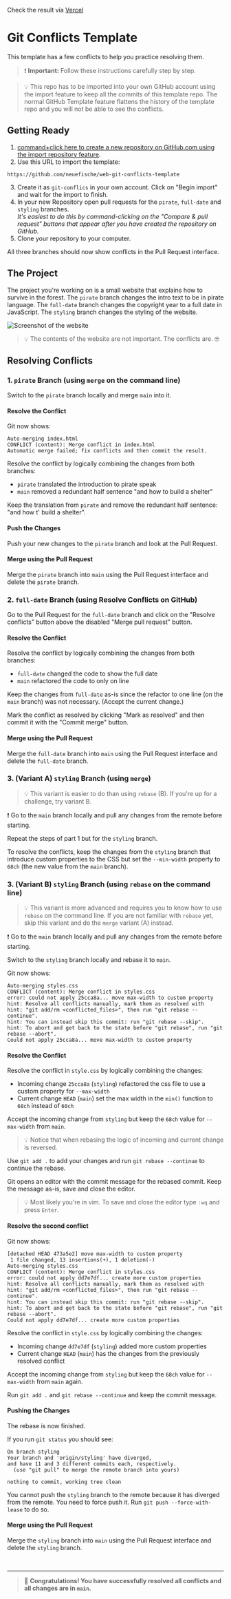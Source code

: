 Check the result via [Vercel](https://git-advanced-afhq00861-milodevhh.vercel.app/?vercelToolbarCode=In_r1ifcCrTujie)

# Git Conflicts Template

This template has a few conflicts to help you practice resolving them.

> ❗️ **Important:** Follow these instructions carefully step by step.

> 💡 This repo has to be imported into your own GitHub account using the import feature to keep all the commits of this template repo. The normal GitHub Template feature flattens the history of the template repo and you will not be able to see the conflicts.

## Getting Ready

1. [command+click here to create a new repository on GitHub.com using the import repository feature](https://github.com/new/import).
2. Use this URL to import the template:

```
https://github.com/neuefische/web-git-conflicts-template
```

3. Create it as `git-conflics` in your own account. Click on "Begin import" and wait for the import to finish.
4. In your new Repository open pull requests for the `pirate`, `full-date` and `styling` branches.  
   _It's easiest to do this by command-clicking on the "Compare & pull request" buttons that appear after you have created the repository on GitHub._
5. Clone your repository to your computer.

All three branches should now show conflicts in the Pull Request interface.

## The Project

The project you're working on is a small website that explains how to survive in the forest. The `pirate` branch changes the intro text to be in pirate language. The `full-date` branch changes the copyright year to a full date in JavaScript. The `styling` branch changes the styling of the website.

![Screenshot of the website](./screenshot.png)

> 💡 The contents of the website are not important. The conflicts are. 🤓

## Resolving Conflicts

### 1. `pirate` Branch (using `merge` on the command line)

Switch to the `pirate` branch locally and merge `main` into it.

#### Resolve the Conflict

Git now shows:

```
Auto-merging index.html
CONFLICT (content): Merge conflict in index.html
Automatic merge failed; fix conflicts and then commit the result.
```

Resolve the conflict by logically combining the changes from both branches:

- `pirate` translated the introduction to pirate speak
- `main` removed a redundant half sentence "and how to build a shelter"

Keep the translation from `pirate` and remove the redundant half sentence: "and how t' build a shelter".

#### Push the Changes

Push your new changes to the `pirate` branch and look at the Pull Request.

#### Merge using the Pull Request

Merge the `pirate` branch into `main` using the Pull Request interface and delete the `pirate` branch.

### 2. `full-date` Branch (using Resolve Conflicts on GitHub)

Go to the Pull Request for the `full-date` branch and click on the "Resolve conflicts" button above the disabled "Merge pull request" button.

#### Resolve the Conflict

Resolve the conflict by logically combining the changes from both branches:

- `full-date` changed the code to show the full date
- `main` refactored the code to only on line

Keep the changes from `full-date` as-is since the refactor to one line (on the `main` branch) was not necessary. (Accept the current change.)

Mark the conflict as resolved by clicking "Mark as resolved" and then commit it with the "Commit merge" button.

#### Merge using the Pull Request

Merge the `full-date` branch into `main` using the Pull Request interface and delete the `full-date` branch.

### 3. (Variant A) `styling` Branch (using `merge`)

> 💡 This variant is easier to do than using `rebase` (B). If you're up for a challenge, try variant B.

❗️ Go to the `main` branch locally and pull any changes from the remote before starting.

Repeat the steps of part 1 but for the `styling` branch.

To resolve the conflicts, keep the changes from the `styling` branch that introduce custom properties to the CSS but set the `--min-width` property to `68ch` (the new value from the `main` branch).

### 3. (Variant B) `styling` Branch (using `rebase` on the command line)

> 💡 This variant is more advanced and requires you to know how to use `rebase` on the command line. If you are not familiar with `rebase` yet, skip this variant and do the `merge` variant (A) instead.

❗️ Go to the `main` branch locally and pull any changes from the remote before starting.

Switch to the `styling` branch locally and rebase it to `main`.

Git now shows:

```
Auto-merging styles.css
CONFLICT (content): Merge conflict in styles.css
error: could not apply 25cca8a... move max-width to custom property
hint: Resolve all conflicts manually, mark them as resolved with
hint: "git add/rm <conflicted_files>", then run "git rebase --continue".
hint: You can instead skip this commit: run "git rebase --skip".
hint: To abort and get back to the state before "git rebase", run "git rebase --abort".
Could not apply 25cca8a... move max-width to custom property
```

#### Resolve the Conflict

Resolve the conflict in `style.css` by logically combining the changes:

- Incoming change `25cca8a` (`styling`) refactored the css file to use a custom property for `--max-width`
- Current change `HEAD` (`main`) set the max width in the `min()` function to `68ch` instead of `60ch`

Accept the incoming change from `styling` but keep the `68ch` value for `--max-width` from `main`.

> 💡 Notice that when rebasing the logic of incoming and current change is reversed.

Use `git add .` to add your changes and run `git rebase --continue` to continue the rebase.

Git opens an editor with the commit message for the rebased commit. Keep the message as-is, save and close the editor.

> 💡 Most likely you're in vim. To save and close the editor type `:wq` and press `Enter`.

#### Resolve the second conflict

Git now shows:

```
[detached HEAD 473a5e2] move max-width to custom property
 1 file changed, 13 insertions(+), 1 deletion(-)
Auto-merging styles.css
CONFLICT (content): Merge conflict in styles.css
error: could not apply dd7e7df... create more custom properties
hint: Resolve all conflicts manually, mark them as resolved with
hint: "git add/rm <conflicted_files>", then run "git rebase --continue".
hint: You can instead skip this commit: run "git rebase --skip".
hint: To abort and get back to the state before "git rebase", run "git rebase --abort".
Could not apply dd7e7df... create more custom properties
```

Resolve the conflict in `style.css` by logically combining the changes:

- Incoming change `dd7e7df` (`styling`) added more custom properties
- Current change `HEAD` (`main`) has the changes from the previously resolved conflict

Accept the incoming change from `styling` but keep the `68ch` value for `--max-width` from `main` again.

Run `git add .` and `git rebase --continue` and keep the commit message.

#### Pushing the Changes

The rebase is now finished.

If you run `git status` you should see:

```
On branch styling
Your branch and 'origin/styling' have diverged,
and have 11 and 3 different commits each, respectively.
  (use "git pull" to merge the remote branch into yours)

nothing to commit, working tree clean
```

You cannot push the `styling` branch to the remote because it has diverged from the remote. You need to force push it. Run `git push --force-with-lease` to do so.

#### Merge using the Pull Request

Merge the `styling` branch into `main` using the Pull Request interface and delete the `styling` branch.

<br>

---

> 👏 **Congratulations! You have successfully resolved all conflicts and all changes are in `main`.**
